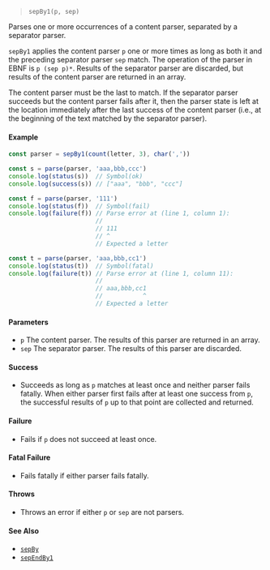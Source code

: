 <!--
 Copyright (c) 2020 Thomas J. Otterson
 
 This software is released under the MIT License.
 https://opensource.org/licenses/MIT
-->

> `sepBy1(p, sep)`

Parses one or more occurrences of a content parser, separated by a separator parser.

`sepBy1` applies the content parser `p` one or more times as long as both it and the preceding separator parser `sep` match. The operation of the parser in EBNF is `p (sep p)*`. Results of the separator parser are discarded, but results of the content parser are returned in an array.

The content parser must be the last to match. If the separator parser succeeds but the content parser fails after it, then the parser state is left at the location immediately after the last success of the content parser (i.e., at the beginning of the text matched by the separator parser).

#### Example

```javascript
const parser = sepBy1(count(letter, 3), char(','))

const s = parse(parser, 'aaa,bbb,ccc')
console.log(status(s))  // Symbol(ok)
console.log(success(s)) // ["aaa", "bbb", "ccc"]

const f = parse(parser, '111')
console.log(status(f))  // Symbol(fail)
console.log(failure(f)) // Parse error at (line 1, column 1):
                        //
                        // 111
                        // ^
                        // Expected a letter

const t = parse(parser, 'aaa,bbb,cc1')
console.log(status(t))  // Symbol(fatal)
console.log(failure(t)) // Parse error at (line 1, column 11):
                        //
                        // aaa,bbb,cc1
                        //           ^
                        // Expected a letter
```

#### Parameters

* `p` The content parser. The results of this parser are returned in an array.
* `sep` The separator parser. The results of this parser are discarded.

#### Success

* Succeeds as long as `p` matches at least once and neither parser fails fatally. When either parser first fails after at least one success from `p`, the successful results of `p` up to that point are collected and returned.

#### Failure

* Fails if `p` does not succeed at least once.

#### Fatal Failure

* Fails fatally if either parser fails fatally.

#### Throws

* Throws an error if either `p` or `sep` are not parsers.

#### See Also

* [`sepBy`](sepby.md)
* [`sepEndBy1`](sependby1.md)